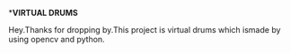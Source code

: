***VIRTUAL DRUMS**

Hey.Thanks for dropping by.This project is virtual drums which ismade by using opencv and python.

